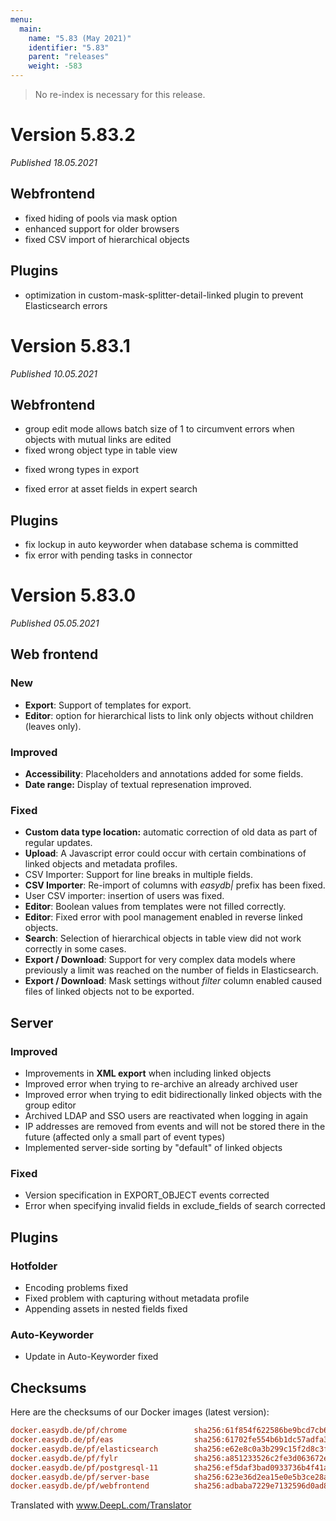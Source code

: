```yaml
---
menu:
  main:
    name: "5.83 (May 2021)"
    identifier: "5.83"
    parent: "releases"
    weight: -583
---
```


> No re-index is necessary for this release.

# Version 5.83.2

*Published 18.05.2021*

## Webfrontend

* fixed hiding of pools via mask option
* enhanced support for older browsers
* fixed CSV import of hierarchical objects

## Plugins

* optimization in custom-mask-splitter-detail-linked plugin to prevent Elasticsearch errors

# Version 5.83.1

*Published 10.05.2021*

## Webfrontend

* group edit mode allows batch size of 1 to circumvent errors when objects with mutual links are edited
* fixed wrong object type in table view
+ fixed wrong types in export
* fixed error at asset fields in expert search

## Plugins

* fix lockup in auto keyworder when database schema is committed
* fix error with pending tasks in connector

# Version 5.83.0

*Published 05.05.2021*

## Web frontend

### New

- **Export**: Support of templates for export.
- **Editor**: option for hierarchical lists to link only objects without children (leaves only).

### Improved

- **Accessibility**: Placeholders and annotations added for some fields.
- **Date range:** Display of textual represenation improved.

### Fixed

- **Custom data type location:** automatic correction of old data as part of regular updates.
- **Upload**: A Javascript error could occur with certain combinations of linked objects and metadata profiles.
- CSV Importer: Support for line breaks in multiple fields.
- **CSV Importer**: Re-import of columns with *easydb|* prefix has been fixed.
- User CSV importer: insertion of users was fixed.
- **Editor**: Boolean values from templates were not filled correctly.
- **Editor**: Fixed error with pool management enabled in reverse linked objects.
- **Search**: Selection of hierarchical objects in table view did not work correctly in some cases.
- **Export / Download**: Support for very complex data models where previously a limit was reached on the number of fields in Elasticsearch.
- **Export / Download**: Mask settings without *filter* column enabled caused files of linked objects not to be exported.

## Server

### Improved

- Improvements in **XML export** when including linked objects
- Improved error when trying to re-archive an already archived user
- Improved error when trying to edit bidirectionally linked objects with the group editor
- Archived LDAP and SSO users are reactivated when logging in again
- IP addresses are removed from events and will not be stored there in the future (affected only a small part of event types)
- Implemented server-side sorting by "default" of linked objects

### Fixed

- Version specification in EXPORT_OBJECT events corrected
- Error when specifying invalid fields in exclude_fields of search corrected

## Plugins

### Hotfolder

- Encoding problems fixed
- Fixed problem with capturing without metadata profile
- Appending assets in nested fields fixed

### Auto-Keyworder

- Update in Auto-Keyworder fixed

## Checksums

Here are the checksums of our Docker images (latest version):

```ini
docker.easydb.de/pf/chrome               sha256:61f854f622586be9bcd7cb68d31d56b7578421ac5352a7cbaa00b39011f376b2
docker.easydb.de/pf/eas                  sha256:61702fe554b6b1dc57adfa35ef148e8b821058fd5fd0566fe355f805b38350ad
docker.easydb.de/pf/elasticsearch        sha256:e62e8c0a3b299c15f2d8c3f134e5d5f6123bf109d931bdf58c647e48663d36df
docker.easydb.de/pf/fylr                 sha256:a851233526c2fe3d063672e2ebb598fdd166e2d0eaf55b002312ae6af85271c1
docker.easydb.de/pf/postgresql-11        sha256:ef5daf3bad0933736b4f41a5f98e9b9c0e47738a8e01708683972b00fe8da7ce
docker.easydb.de/pf/server-base          sha256:623e36d2ea15e0e5b3ce28a3e168f5ebb373fef72b46b523114cfbeb00f34c73
docker.easydb.de/pf/webfrontend          sha256:adbaba7229e7132596d0ad84f20dff0dc02136c89b2ea7c2e153d5c65ec89d68
```


Translated with www.DeepL.com/Translator
